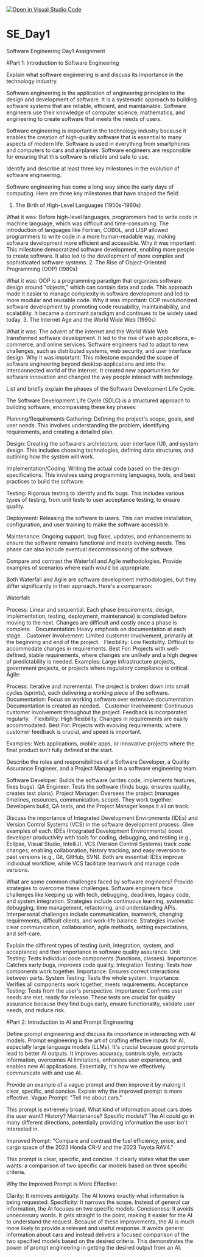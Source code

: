 [![Open in Visual Studio Code](https://classroom.github.com/assets/open-in-vscode-2e0aaae1b6195c2367325f4f02e2d04e9abb55f0b24a779b69b11b9e10269abc.svg)](https://classroom.github.com/online_ide?assignment_repo_id=18363460&assignment_repo_type=AssignmentRepo)
# SE_Day1
Software Engineering Day1 Assignment

#Part 1: Introduction to Software Engineering

Explain what software engineering is and discuss its importance in the technology industry.

Software engineering is the application of engineering principles to the design and development of software. It is a systematic approach to building software systems that are reliable, efficient, and maintainable. Software engineers use their knowledge of computer science, mathematics, and engineering to create software that meets the needs of users.

Software engineering is important in the technology industry because it enables the creation of high-quality software that is essential to many aspects of modern life. Software is used in everything from smartphones and computers to cars and airplanes. Software engineers are responsible for ensuring that this software is reliable and safe to use.



Identify and describe at least three key milestones in the evolution of software engineering.

Software engineering has come a long way since the early days of computing. Here are three key milestones that have shaped the field:

1. The Birth of High-Level Languages (1950s-1960s)

What it was: Before high-level languages, programmers had to write code in machine language, which was difficult and time-consuming. The introduction of languages like Fortran, COBOL, and LISP allowed programmers to write code in a more human-readable way, making software development more efficient and accessible.
Why it was important: This milestone democratized software development, enabling more people to create software. It also led to the development of more complex and sophisticated software systems.
2. The Rise of Object-Oriented Programming (OOP) (1980s)

What it was: OOP is a programming paradigm that organizes software design around "objects," which can contain data and code. This approach made it easier to manage complexity in software development and led to more modular and reusable code.
Why it was important: OOP revolutionized software development by promoting code reusability, maintainability, and scalability. It became a dominant paradigm and continues to be widely used today.
3. The Internet Age and the World Wide Web (1990s)

What it was: The advent of the internet and the World Wide Web transformed software development. It led to the rise of web applications, e-commerce, and online services. Software engineers had to adapt to new challenges, such as distributed systems, web security, and user interface design.
Why it was important: This milestone expanded the scope of software engineering beyond desktop applications and into the interconnected world of the internet. It created new opportunities for software innovation and changed the way people interact with technology.


List and briefly explain the phases of the Software Development Life Cycle.

The Software Development Life Cycle (SDLC) is a structured approach to building software, encompassing these key phases:

Planning/Requirements Gathering: Defining the project's scope, goals, and user needs.  This involves understanding the problem, identifying requirements, and creating a detailed plan.

Design: Creating the software's architecture, user interface (UI), and system design.  This includes choosing technologies, defining data structures, and outlining how the system will work.

Implementation/Coding: Writing the actual code based on the design specifications.  This involves using programming languages, tools, and best practices to build the software.

Testing: Rigorous testing to identify and fix bugs.  This includes various types of testing, from unit tests to user acceptance testing, to ensure quality.

Deployment: Releasing the software to users.  This can involve installation, configuration, and user training to make the software accessible.

Maintenance: Ongoing support, bug fixes, updates, and enhancements to ensure the software remains functional and meets evolving needs.  This phase can also include eventual decommissioning of the software.

Compare and contrast the Waterfall and Agile methodologies. Provide examples of scenarios where each would be appropriate.

Both Waterfall and Agile are software development methodologies, but they differ significantly in their approach. Here's a comparison:   

Waterfall:

Process: Linear and sequential. Each phase (requirements, design, implementation, testing, deployment, maintenance) is completed before moving to the next. Changes are difficult and costly once a phase is complete.   
Documentation: Heavy emphasis on documentation at each stage.   
Customer Involvement: Limited customer involvement, primarily at the beginning and end of the project.   
Flexibility: Low flexibility. Difficult to accommodate changes in requirements.
Best For: Projects with well-defined, stable requirements, where changes are unlikely and a high degree of predictability is needed. Examples: Large infrastructure projects, government projects, or projects where regulatory compliance is critical.   
Agile:

Process: Iterative and incremental. The project is broken down into small cycles (sprints), each delivering a working piece of the software.   
Documentation: Focus on working software over extensive documentation. Documentation is created as needed.   
Customer Involvement: Continuous customer involvement throughout the project. Feedback is incorporated regularly.   
Flexibility: High flexibility. Changes in requirements are easily accommodated.
Best For: Projects with evolving requirements, where customer feedback is crucial, and speed is important.

 Examples: Web applications, mobile apps, or innovative projects where the final product isn't fully defined at the start.   

Describe the roles and responsibilities of a Software Developer, a Quality Assurance Engineer, and a Project Manager in a software engineering team.

Software Developer: Builds the software (writes code, implements features, fixes bugs).
QA Engineer: Tests the software (finds bugs, ensures quality, creates test plans).
Project Manager: Oversees the project (manages timelines, resources, communication, scope).
They work together: Developers build, QA tests, and the Project Manager keeps it all on track.

Discuss the importance of Integrated Development Environments (IDEs) and Version Control Systems (VCS) in the software development process. Give examples of each.
IDEs (Integrated Development Environments) boost developer productivity with tools for coding, debugging, and testing (e.g., Eclipse, Visual Studio, IntelliJ).
VCS (Version Control Systems) track code changes, enabling collaboration, history tracking, and easy reversion to past versions (e.g., Git, GitHub, SVN).
Both are essential: IDEs improve individual workflow, while VCS facilitate teamwork and manage code versions.

What are some common challenges faced by software engineers? Provide strategies to overcome these challenges.
Software engineers face challenges like keeping up with tech, debugging, deadlines, legacy code, and system integration.  Strategies include continuous learning, systematic debugging, time management, refactoring, and understanding APIs.  Interpersonal challenges include communication, teamwork, changing requirements, difficult clients, and work-life balance.  Strategies involve clear communication, collaboration, agile methods, setting expectations, and self-care.


Explain the different types of testing (unit, integration, system, and acceptance) and their importance in software quality assurance.
Unit Testing: Tests individual code components (functions, classes). Importance: Catches early bugs, improves code quality.
Integration Testing: Tests how components work together. Importance: Ensures correct interactions between parts.
System Testing: Tests the whole system. Importance: Verifies all components work together, meets requirements.
Acceptance Testing: Tests from the user's perspective. Importance: Confirms user needs are met, ready for release.
These tests are crucial for quality assurance because they find bugs early, ensure functionality, validate user needs, and reduce risk.

#Part 2: Introduction to AI and Prompt Engineering


Define prompt engineering and discuss its importance in interacting with AI models.
Prompt engineering is the art of crafting effective inputs for AI, especially large language models (LLMs). It's crucial because good prompts lead to better AI outputs.  It improves accuracy, controls style, extracts information, overcomes AI limitations, enhances user experience, and enables new AI applications.  Essentially, it's how we effectively communicate with and use AI.


Provide an example of a vague prompt and then improve it by making it clear, specific, and concise. Explain why the improved prompt is more effective.
Vague Prompt: "Tell me about cars."

This prompt is extremely broad.  What kind of information about cars does the user want?  History?  Maintenance?  Specific models?  The AI could go in many different directions, potentially providing information the user isn't interested in.

Improved Prompt: "Compare and contrast the fuel efficiency, price, and cargo space of the 2023 Honda CR-V and the 2023 Toyota RAV4."

This prompt is clear, specific, and concise.  It clearly states what the user wants: a comparison of two specific car models based on three specific criteria.

Why the Improved Prompt is More Effective:

Clarity: It removes ambiguity. The AI knows exactly what information is being requested.
Specificity: It narrows the scope. Instead of general car information, the AI focuses on two specific models.
Conciseness: It avoids unnecessary words. It gets straight to the point, making it easier for the AI to understand the request.
Because of these improvements, the AI is much more likely to provide a relevant and useful response.  It avoids generic information about cars and instead delivers a focused comparison of the two specified models based on the desired criteria.  This demonstrates the power of prompt engineering in getting the desired output from an AI.
